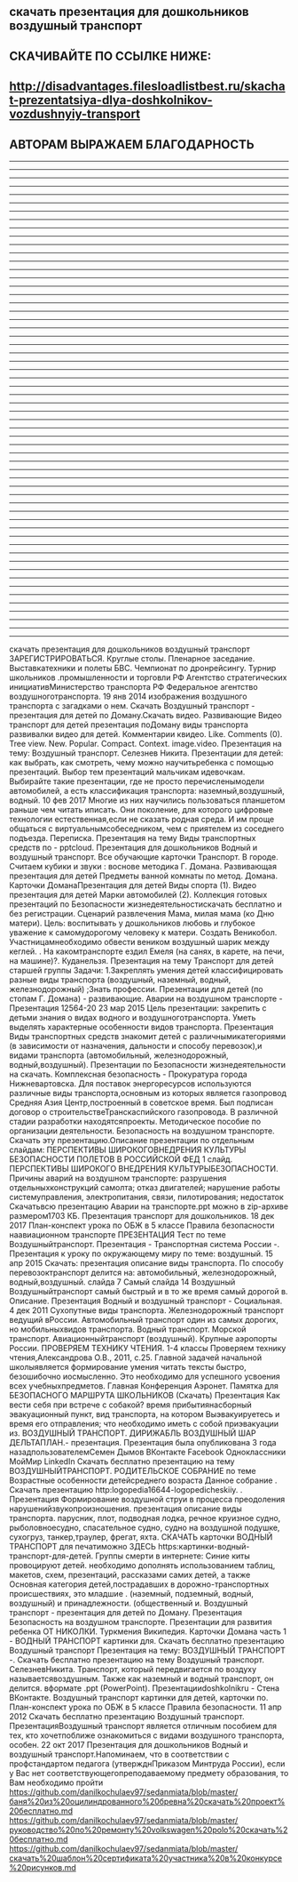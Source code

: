 скачать презентация для дошкольников воздушный транспорт
--------------------------------------------------
СКАЧИВАЙТЕ ПО ССЫЛКЕ НИЖЕ:
--------------------------------------------------
http://disadvantages.filesloadlistbest.ru/skachat-prezentatsiya-dlya-doshkolnikov-vozdushnyiy-transport
--------------------------------------------------
АВТОРАМ ВЫРАЖАЕМ БЛАГОДАРНОСТЬ
--------------------------------------------------
--------------------------------------------------
--------------------------------------------------
--------------------------------------------------
--------------------------------------------------
--------------------------------------------------
--------------------------------------------------
--------------------------------------------------
--------------------------------------------------
--------------------------------------------------
--------------------------------------------------
--------------------------------------------------
--------------------------------------------------
--------------------------------------------------
--------------------------------------------------
--------------------------------------------------
--------------------------------------------------
--------------------------------------------------
--------------------------------------------------
--------------------------------------------------
--------------------------------------------------
--------------------------------------------------
--------------------------------------------------
--------------------------------------------------
--------------------------------------------------
--------------------------------------------------
--------------------------------------------------
--------------------------------------------------
--------------------------------------------------
--------------------------------------------------
--------------------------------------------------
--------------------------------------------------
--------------------------------------------------
--------------------------------------------------
--------------------------------------------------
--------------------------------------------------
--------------------------------------------------
--------------------------------------------------
--------------------------------------------------
--------------------------------------------------
--------------------------------------------------
--------------------------------------------------
--------------------------------------------------
--------------------------------------------------
--------------------------------------------------
--------------------------------------------------
--------------------------------------------------
--------------------------------------------------
--------------------------------------------------
--------------------------------------------------
--------------------------------------------------
--------------------------------------------------
--------------------------------------------------
--------------------------------------------------
--------------------------------------------------
--------------------------------------------------
--------------------------------------------------
--------------------------------------------------
--------------------------------------------------
скачать презентация для дошкольников воздушный транспорт ЗАРЕГИСТРИРОВАТЬСЯ. Круглые столы. Пленарное заседание. Выставкатехники и полеты БВС. Чемпионат по дронрейсингу. Турнир школьников .промышленности и торговли РФ Агентство стратегических инициативМинистерство транспорта РФ Федеральное агентство воздушноготранспорта. 19 янв 2014  изображения воздушного транспорта с загадками о нем. Скачать  Воздушный транспорт - презентация для детей по Доману.Скачать видео. Развивающие Видео  транспорт для детей  презентация поДоману  виды транспорта  развивалки  видео для детей. Комментарии квидео. Like. Comments (0). Tree view. New. Popular. Compact. Context. image.video. Презентация на тему: Воздушный транспорт. Селезнев Никита. Презентации для детей: как выбрать, как смотреть, чему можно научитьребенка с помощью презентаций. Выбор тем презентаций  мальчикам идевочкам. Выбирайте такие презентации, где не просто перечисленымодели автомобилей, а есть классификация транспорта: наземный,воздушный, водный. 10 фев 2017  Многие из них научились пользоваться планшетом раньше чем читать иписать. Они поколение, для которого цифровые технологии  естественная,если не сказать  родная среда. И им проще общаться с виртуальнымсобеседником, чем с приятелем из соседнего подъезда. Переписка. Презентация на тему Виды транспортных средств по  - pptcloud. Презентация для дошкольников Водный и воздушный транспорт. Все обучающие карточки Транспорт. В городе. Считаем кубики и звуки : воснове методика Г. Домана. Развивающая презентация для детей Предметы ванной комнаты по метод. Домана. Карточки ДоманаПрезентация для детей Виды спорта (1). Видео презентация для детей Марки автомобилей (2). Коллекция готовых презентаций по Безопасности жизнедеятельностискачать бесплатно и без регистрации. Сценарий развлечения Мама, милая мама (ко Дню матери). Цель: воспитывать у дошкольников любовь и глубокое уважение к самомудорогому человеку  к матери. Создать  Веникобол. Участницамнеобходимо обвести веником воздушный шарик между кеглей. . На какомтранспорте ездил Емеля (на санях, в карете, на печи, на машине)?.  Куданельзя. Презентация на тему Транспорт для детей старшей группы Задачи: 1.Закреплять умения детей классифицировать разные виды транспорта (воздушный, наземный, водный, железнодорожный) ;Знать профессии. Презентации для детей (по стопам Г. Домана) - развивающие. Аварии на воздушном транспорте - Презентация 12564-20
23 мар 2015  Цель презентации: закрепить с детьми знания о видах водного и воздушноготранспорта. Уметь выделять характерные особенности видов транспорта. Презентация Виды транспортных средств знакомит детей с различнымикатегориями (в зависимости от назначения, дальности и способу перевозок),и видами транспорта (автомобильный, железнодорожный, водный,воздушный). Презентации по Безопасности жизнедеятельности на скачать. Комплексная безопасность - Прокуратура города Нижневартовска. Для поставок энергоресурсов используются различные виды транспорта,основным из которых является газопровод Средняя Азия  Центр,построенный в советское время. Был подписан договор о строительствеТранскаспийского газопровода. В различной стадии разработки находятсяпроекты. Методическое пособие по организации деятельности. Безопасность на воздушном транспорте. Скачать эту презентацию.Описание презентации по отдельным слайдам: ПЕРСПЕКТИВЫ ШИРОКОГОВНЕДРЕНИЯ КУЛЬТУРЫ БЕЗОПАСНОСТИ ПОЛЕТОВ В РОССИЙСКОЙ ФЕД 1 слайд. ПЕРСПЕКТИВЫ ШИРОКОГО ВНЕДРЕНИЯ КУЛЬТУРЫБЕЗОПАСНОСТИ. Причины аварий на воздушном транспорте: разрушения отдельныхконструкций самолта; отказ двигателей; нарушение работы системуправления, электропитания, связи, пилотирования; недостаток  Скачатьвсю презентацию Аварии на транспорте.ppt можно в zip-архиве размером1703 КБ. Презентация транспорт для дошкольников. 18 дек 2017  План-конспект урока по ОБЖ в 5 классе Правила безопасности наавиационном транспорте  ПРЕЗЕНТАЦИЯ  Тест по теме Воздушныйтранспорт. Презентация - Транспортная система России -. Презентация к уроку по окружающему миру по теме: воздушный. 15 апр 2015  Скачать: презентация описание виды транспорта.  По способу перевозоктранспорт делится на: автомобильный, железнодорожный, водный,воздушный.  слайда 7 Самый  слайда 14 Воздушный Воздушныйтранспорт  самый быстрый и в то же время самый дорогой в. Описание. Презентация Водный и воздушный транспорт - Социальная. 4 дек 2011  Сухопутные виды транспорта. Железнодорожный транспорт  ведущий вРоссии. Автомобильный транспорт один из самых дорогих, но мобильныхвидов транспорта. Водный транспорт. Морской транспорт. Авиационныйтранспорт (воздушный). Крупные аэропорты России.
ПРОВЕРЯЕМ ТЕХНИКУ ЧТЕНИЯ. 1-4 классы Проверяем технику чтения,Александрова О.В., 2011, с.25.  Главной задачей начальной школыявляется формирование умения читать тексты быстро, безошибочно иосмысленно. Это необходимо для успешного усвоения всех учебныхпредметов. Главная  Конференция Аэронет. Памятка для БЕЗОПАСНОГО МАРШРУТА ШКОЛЬНИКОВ (Скачать) Презентация Как вести себя при встрече с собакой?  время прибытиянасборный эвакуационный пункт, вид транспорта, на котором Выэвакуируетесь и время его отправления; что необходимо иметь с собой приэвакуации из. ВОЗДУШНЫЙ ТРАНСПОРТ. ДИРИЖАБЛЬ ВОЗДУШНЫЙ ШАР ДЕЛЬТАПЛАН.- презентация. Презентация была опубликована 3 года назадпользователемСемен Дымов  ВКонтакте  Facebook  Одноклассники  МойМир  LinkedIn  Скачать бесплатно презентацию на тему ВОЗДУШНЫЙТРАНСПОРТ. РОДИТЕЛЬСКОЕ СОБРАНИЕ по теме Возрастные особенности детейсреднего возраста Данное собрание . Скачать презентацию http:logopedia16644-logopedicheskiiy. . Презентация Формирование воздушной струи в процесса преодоления нарушенийзвукопроизношения. презентация описание виды транспорта. парусник, плот, подводная лодка, речное круизное судно, рыболовноесудно, спасательное судно, судно на воздушной подушке, сухогруз, танкер,траулер, фрегат, яхта. СКАЧАТЬ карточки ВОДНЫЙ ТРАНСПОРТ для печатиможно ЗДЕСЬ https:картинки-водный-транспорт-для-детей. Группы смерти в интернете: Синие киты провоцируют детей. необходимо дополнять использованием таблиц, макетов, схем, презентаций, рассказами самих детей, а также  Основная категория детей,пострадавших в дорожно-транспортных происшествиях,  это младшие . (наземный, подземный, водный, воздушный) и принадлежности. (общественный и. Воздушный транспорт - презентация для детей по Доману. Презентация Безопасность на воздушном транспорте. Презентации для развития ребенка  ОТ НИКОЛКИ. Туркмения  Википедия. Карточки Домана часть 1 - ВОДНЫЙ ТРАНСПОРТ картинки для. Скачать бесплатно презентацию Воздушный транспорт
Презентация на тему: ВОЗДУШНЫЙ ТРАНСПОРТ  -. Скачать бесплатно презентацию на тему Воздушный транспорт. СелезневНикита. Транспорт, который передвигается по воздуху  называетсявоздушным. Также как наземный и водный транспорт, он делится. вформате .ppt (PowerPoint). Презентацииdoshkolnikru - Стена  ВКонтакте. Воздушный транспорт картинки для детей, карточки по. План-конспект урока по ОБЖ в 5 классе Правила безопасности. 11 апр 2012  Скачать бесплатно презентацию Воздушный транспорт. ПрезентацияВоздушный транспорт является отличным пособием для тех, кто хочетпоближе ознакомиться с видами воздушного транспорта, особен. 22 окт 2017  Презентация для дошкольников Водный и воздушный транспорт.Напоминаем, что в соответствии с профстандартом педагога (утвержднПриказом Минтруда России), если у Вас нет соответствующегопреподаваемому предмету образования, то Вам необходимо пройти
https://github.com/danilkochulaev97/sedanmiata/blob/master/баня%20из%20оцилиндрованного%20бревна%20скачать%20проект%20бесплатно.md
https://github.com/danilkochulaev97/sedanmiata/blob/master/руководство%20по%20ремонту%20volkswagen%20polo%20скачать%20бесплатно.md
https://github.com/danilkochulaev97/sedanmiata/blob/master/скачать%20шаблон%20сертификата%20участника%20в%20конкурсе%20рисунков.md